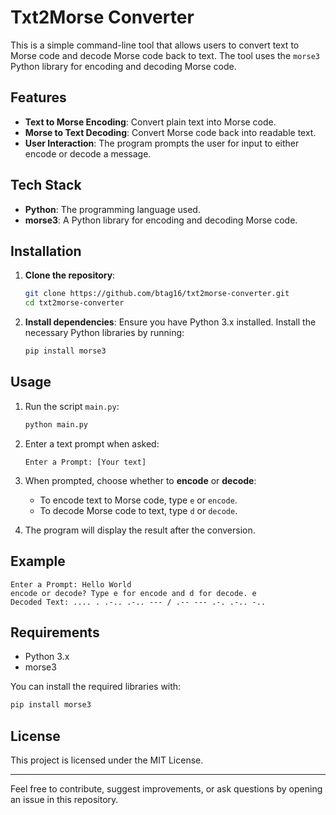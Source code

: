 # Txt2Morse Converter

This is a simple command-line tool that allows users to convert text to Morse code and decode Morse code back to text. The tool uses the `morse3` Python library for encoding and decoding Morse code.

## Features

- **Text to Morse Encoding**: Convert plain text into Morse code.
- **Morse to Text Decoding**: Convert Morse code back into readable text.
- **User Interaction**: The program prompts the user for input to either encode or decode a message.

## Tech Stack

- **Python**: The programming language used.
- **morse3**: A Python library for encoding and decoding Morse code.

## Installation

1. **Clone the repository**:
   ```bash
   git clone https://github.com/btag16/txt2morse-converter.git
   cd txt2morse-converter
   ```

2. **Install dependencies**:
   Ensure you have Python 3.x installed. Install the necessary Python libraries by running:
   ```bash
   pip install morse3
   ```

## Usage

1. Run the script `main.py`:
   ```bash
   python main.py
   ```

2. Enter a text prompt when asked: 
   ```
   Enter a Prompt: [Your text]
   ```

3. When prompted, choose whether to **encode** or **decode**:
   - To encode text to Morse code, type `e` or `encode`.
   - To decode Morse code to text, type `d` or `decode`.

4. The program will display the result after the conversion.

## Example

```
Enter a Prompt: Hello World
encode or decode? Type e for encode and d for decode. e
Decoded Text: .... . .-.. .-.. --- / .-- --- .-. .-.. -.. 
```

## Requirements

- Python 3.x
- morse3

You can install the required libraries with:

```bash
pip install morse3
```

## License

This project is licensed under the MIT License.

---

Feel free to contribute, suggest improvements, or ask questions by opening an issue in this repository.
